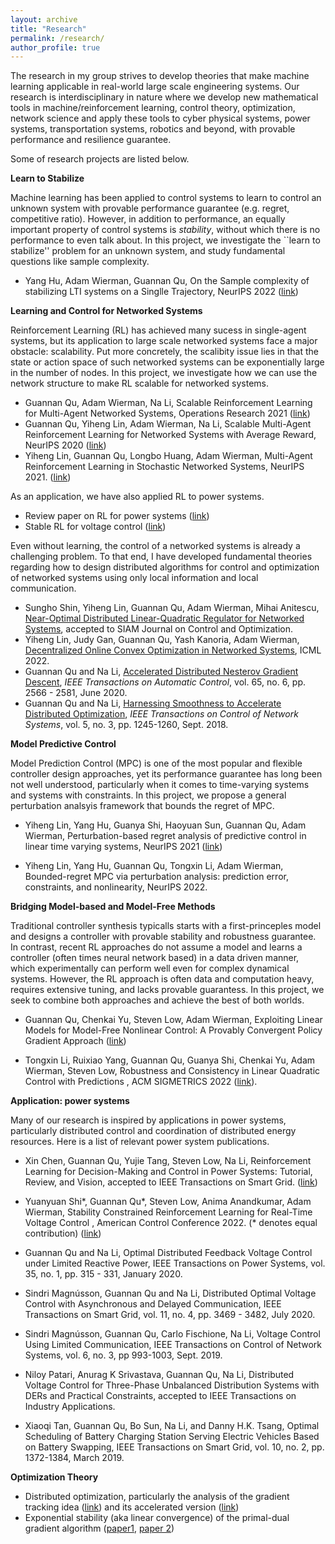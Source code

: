```yaml
---
layout: archive
title: "Research"
permalink: /research/
author_profile: true
---
```

The research in my group strives to develop theories that make machine learning applicable in real-world large scale engineering systems. Our research is interdisciplinary in nature where we develop new mathematical tools in machine/reinforcement learning, control theory, optimization, network science and apply these tools to cyber physical systems, power systems, transportation systems, robotics and beyond, with provable performance and resilience guarantee. 

Some of research projects are listed below. 

**Learn to Stabilize** 

Machine learning has been applied to control systems to learn to control an unknown system with provable performance guarantee (e.g. regret, competitive ratio). However, in addition to performance, an equally important property of control systems is *stability*, without which there is no performance to even talk about. In this project, we investigate the ``learn to stabilize'' problem for an unknown system, and study fundamental questions like sample complexity. 

- Yang Hu, Adam Wierman, Guannan Qu, On the Sample complexity of stabilizing LTI systems on a Singlle Trajectory, NeurIPS 2022 ([link](https://arxiv.org/abs/2202.07187))

**Learning and Control for Networked Systems**

Reinforcement Learning (RL) has achieved many sucess in single-agent systems, but its application to large scale networked systems face a major obstacle: scalability. Put more concretely, the scalibity issue lies in that the state or action space of such networked systems can be exponentially large in the number of nodes. In this project, we investigate how we can use the network structure to make RL scalable for networked systems. 

- Guannan Qu, Adam Wierman, Na Li, Scalable Reinforcement Learning for Multi-Agent Networked Systems, Operations Research 2021 ([link](https://arxiv.org/abs/1912.02906))
- Guannan Qu, Yiheng Lin, Adam Wierman, Na Li, Scalable Multi-Agent Reinforcement Learning for Networked Systems with Average Reward, NeurIPS 2020 ([link](https://proceedings.neurips.cc//paper/2020/file/168efc366c449fab9c2843e9b54e2a18-Paper.pdf))
- Yiheng Lin, Guannan Qu, Longbo Huang, Adam Wierman, Multi-Agent Reinforcement Learning in Stochastic Networked Systems, NeurIPS 2021. ([link](https://arxiv.org/abs/2006.06555))

As an application, we have also applied RL to power systems. 

- Review paper on RL for power systems ([link](https://arxiv.org/abs/2102.01168))
- Stable RL for voltage control ([link](https://arxiv.org/abs/2109.14854))

Even without learning, the control of a networked systems is already a challenging problem. To that end, I have developed fundamental theories regarding how to design distributed algorithms for control and optimization of networked systems using only local information and local communication. 

- Sungho Shin, Yiheng Lin, Guannan Qu, Adam Wierman, Mihai Anitescu, [Near-Optimal Distributed Linear-Quadratic Regulator for Networked Systems](https://arxiv.org/pdf/2204.05551.pdf), accepted to SIAM Journal on Control and Optimization. 
- Yiheng Lin, Judy Gan, Guannan Qu, Yash Kanoria, Adam Wierman, [Decentralized Online Convex Optimization in Networked Systems](https://proceedings.mlr.press/v162/lin22c/lin22c.pdf), ICML 2022.
- Guannan Qu and Na Li, [Accelerated Distributed Nesterov Gradient Descent](https://arxiv.org/abs/1705.07176), *IEEE Transactions on Automatic Control*, vol. 65, no. 6, pp. 2566 - 2581, June 2020.
- Guannan Qu and Na Li, [Harnessing Smoothness to Accelerate Distributed Optimization](https://arxiv.org/abs/1605.07112), *IEEE Transactions on Control of Network Systems*, vol. 5, no. 3, pp. 1245-1260, Sept. 2018.


**Model Predictive Control**

Model Prediction Control (MPC) is one of the most popular and flexible controller design approaches, yet its performance guarantee has long been not well understood, particularly when it comes to time-varying systems and systems with constraints. In this project, we propose a general perturbation analsyis framework that bounds the regret of MPC.  

- Yiheng Lin, Yang Hu, Guanya Shi, Haoyuan Sun, Guannan Qu, Adam Wierman,
Perturbation-based regret analysis of predictive control in linear time varying systems, NeurIPS 2021 ([link](https://arxiv.org/pdf/2106.10497.pdf))

- Yiheng Lin, Yang Hu, Guannan Qu, Tongxin Li, Adam Wierman, Bounded-regret MPC via perturbation analysis: prediction error, constraints, and nonlinearity, NeurIPS 2022. 



**Bridging Model-based and Model-Free Methods**

Traditional controller synthesis typicalls starts with a first-princeples model and designs a controller with provable stability and robustness guarantee. In contrast, recent RL approaches do not assume a model and learns a controller (often times neural network based) in a data driven manner, which experimentally can perform well even for complex dynamical systems. However, the RL approach is often data and computation heavy, requires extensive tuning, and lacks provable guarantess. In this project, we seek to combine both approaches and achieve the best of both worlds. 

- Guannan Qu, Chenkai Yu, Steven Low, Adam Wierman, Exploiting Linear Models for Model-Free Nonlinear Control: A Provably Convergent Policy Gradient Approach ([link](https://arxiv.org/pdf/2006.07476))

- Tongxin Li, Ruixiao Yang, Guannan Qu, Guanya Shi, Chenkai Yu, Adam Wierman, Steven Low, Robustness and Consistency in Linear Quadratic Control with Predictions , ACM SIGMETRICS 2022 ([link](https://arxiv.org/pdf/2106.09659.pdf)).



**Application: power systems**

Many of our research is inspired by applications in power systems, particularly distributed control and coordination of distributed energy resources. Here is a list of relevant power system publications. 

- Xin Chen, Guannan Qu, Yujie Tang, Steven Low, Na Li, Reinforcement Learning for Decision-Making and Control in Power Systems: Tutorial, Review, and Vision, accepted to IEEE Transactions on Smart Grid. ([link](https://arxiv.org/abs/2102.01168))

- Yuanyuan Shi*, Guannan Qu*, Steven Low, Anima Anandkumar, Adam Wierman, Stability Constrained Reinforcement Learning for Real-Time Voltage Control , American Control Conference 2022. (* denotes equal contribution)
 ([link](https://arxiv.org/abs/2109.14854))
 
- Guannan Qu and Na Li, Optimal Distributed Feedback Voltage Control under Limited Reactive Power, IEEE Transactions on Power Systems, vol. 35, no. 1, pp. 315 - 331, January 2020.

- Sindri Magnússon, Guannan Qu and Na Li, Distributed Optimal Voltage Control with Asynchronous and Delayed Communication, IEEE Transactions on Smart Grid, vol. 11, no. 4, pp. 3469 - 3482, July 2020.

- Sindri Magnússon, Guannan Qu, Carlo Fischione, Na Li, Voltage Control Using Limited Communication, IEEE Transactions on Control of Network Systems, vol. 6, no. 3, pp 993-1003, Sept. 2019.

- Niloy Patari, Anurag K Srivastava, Guannan Qu, Na Li, Distributed Voltage Control for Three-Phase Unbalanced Distribution Systems with DERs and Practical Constraints, accepted to IEEE Transactions on Industry Applications.

- Xiaoqi Tan, Guannan Qu, Bo Sun, Na Li, and Danny H.K. Tsang, Optimal Scheduling of Battery Charging Station Serving Electric Vehicles Based on Battery Swapping, IEEE Transactions on Smart Grid, vol. 10, no. 2, pp. 1372-1384, March 2019.



**Optimization Theory**

  - Distributed optimization, particularly the analysis of the gradient tracking idea ([link](https://arxiv.org/pdf/1605.07112.pdf)) and its accelerated version ([link](https://arxiv.org/pdf/1705.07176.pdf))
  - Exponential stability (aka linear convergence) of the primal-dual gradient algorithm ([paper1](https://arxiv.org/pdf/1803.01825.pdf), [paper 2](https://arxiv.org/pdf/1903.09580.pdf))

